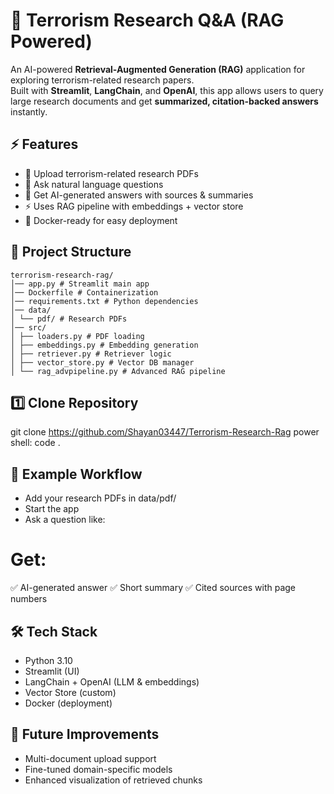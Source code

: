 # 📑 Terrorism Research Q&A (RAG Powered)

An AI-powered **Retrieval-Augmented Generation (RAG)** application for exploring terrorism-related research papers.  
Built with **Streamlit**, **LangChain**, and **OpenAI**, this app allows users to query large research documents and get **summarized, citation-backed answers** instantly.



## ⚡ Features
- 📂 Upload terrorism-related research PDFs  
- 🔎 Ask natural language questions  
- 📑 Get AI-generated answers with sources & summaries  
- ⚡ Uses RAG pipeline with embeddings + vector store  
- 🐳 Docker-ready for easy deployment  



## 📂 Project Structure

```
terrorism-research-rag/
│── app.py # Streamlit main app
│── Dockerfile # Containerization
│── requirements.txt # Python dependencies
│── data/
│ └── pdf/ # Research PDFs
│── src/
│ ├── loaders.py # PDF loading
│ ├── embeddings.py # Embedding generation
│ ├── retriever.py # Retriever logic
│ ├── vector_store.py # Vector DB manager
│ └── rag_advpipeline.py # Advanced RAG pipeline

```

## 1️⃣ Clone Repository

git clone https://github.com/Shayan03447/Terrorism-Research-Rag
power shell: code .

## 🎯 Example Workflow

- Add your research PDFs in data/pdf/
- Start the app
- Ask a question like:

# Get:

✅ AI-generated answer
✅ Short summary
✅ Cited sources with page numbers

## 🛠️ Tech Stack

- Python 3.10
- Streamlit (UI)
- LangChain + OpenAI (LLM & embeddings)
- Vector Store (custom)
- Docker (deployment)

## 📌 Future Improvements

- Multi-document upload support
- Fine-tuned domain-specific models
- Enhanced visualization of retrieved chunks